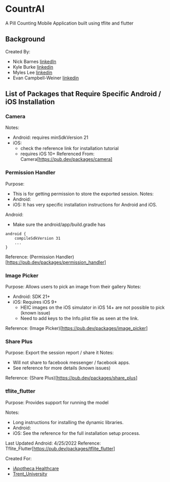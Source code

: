 # CountrAI

A Pill Counting Mobile Application built using tflite and flutter

## Background

Created By: 
- Nick Barnes [linkedIn](https://www.linkedin.com/in/nicksbarnes)
- Kyle Burke [linkedin](https://www.linkedin.com/in/kyle-burke-5557a2238/)
- Myles Lee [linkedin](https://www.linkedin.com/in/myles-lee-455497197/)
- Evan Campbell-Weiner [linkedin](https://www.linkedin.com/in/evancampbellweiner/)



## List of Packages that Require Specific Android / iOS Installation

### Camera
Notes:
- Android: requires minSdkVersion 21
- iOS: 
    - check the reference link for installation tutorial
    - requires iOS 10+
Referenced From: Camera[https://pub.dev/packages/camera]

### Permission Handler
Purpose: 
- This is for getting permission to store the exported session. 
Notes: 
- Android:
- iOS: It has very specific installation instructions for Android and iOS. 

Android:
- Make sure the android/app/build.gradle has
```
android {
    compileSdkVersion 31
    ...
}
```
Reference: (Permission Handler)[https://pub.dev/packages/permission_handler]

### Image Picker
Purpose: Allows users to pick an image from their gallery
Notes:
- Android: SDK 21+
- iOS: Requires iOS 9+
    - HEIC images on the iOS simulator in iOS 14+ are not possible to pick (known issue)
    - Need to add keys to the Info.plist file as seen at the link.
  
Reference: (Image Picker)[https://pub.dev/packages/image_picker]

### Share Plus 
Purpose: Export the session report / share it
Notes:
- Will not share to facebook messenger / facebook apps. 
- See reference for more details (known issues)

Reference: (Share Plus)[https://pub.dev/packages/share_plus]

### tflite_flutter
Purpose: Provides support for running the model

Notes:
- Long instructions for installing the dynamic libraries. 
- Android:
- iOS: See the reference for the full installation setup process. 

Last Updated Android: 4/25/2022
Reference: Tflite_Flutter[https://pub.dev/packages/tflite_flutter]



Created For:
- [iApotheca Healthcare](https://iapotheca.com)
- [Trent_University](https://trentu.ca)

